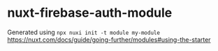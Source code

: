# nuxt-firebase-auth-module

Generated using `npx nuxi init -t module my-module` https://nuxt.com/docs/guide/going-further/modules#using-the-starter
